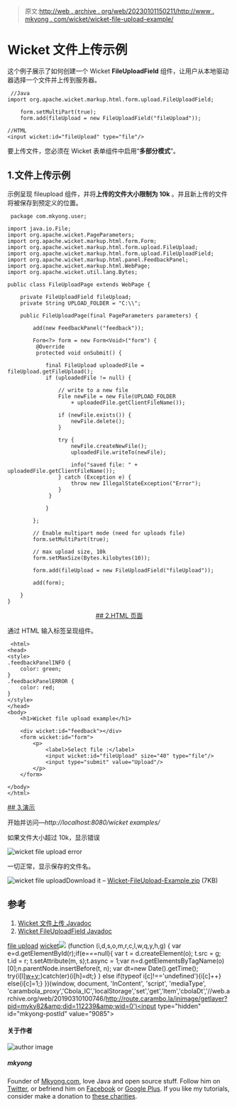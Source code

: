 > 原文:[http://web . archive . org/web/20230101150211/http://www . mkyong . com/wicket/wicket-file-upload-example/](http://web.archive.org/web/20230101150211/http://www.mkyong.com/wicket/wicket-file-upload-example/)

# Wicket 文件上传示例

这个例子展示了如何创建一个 Wicket **FileUploadField** 组件，让用户从本地驱动器选择一个文件并上传到服务器。

```
 //Java
import org.apache.wicket.markup.html.form.upload.FileUploadField;

	form.setMultiPart(true);
	form.add(fileUpload = new FileUploadField("fileUpload"));

//HTML
<input wicket:id="fileUpload" type="file"/> 
```

要上传文件，您必须在 Wicket 表单组件中启用“**多部分模式**”。

## 1.文件上传示例

示例呈现 fileupload 组件，并将**上传的文件大小限制为 10k** 。并且新上传的文件将被保存到预定义的位置。

```
 package com.mkyong.user;

import java.io.File;
import org.apache.wicket.PageParameters;
import org.apache.wicket.markup.html.form.Form;
import org.apache.wicket.markup.html.form.upload.FileUpload;
import org.apache.wicket.markup.html.form.upload.FileUploadField;
import org.apache.wicket.markup.html.panel.FeedbackPanel;
import org.apache.wicket.markup.html.WebPage;
import org.apache.wicket.util.lang.Bytes;

public class FileUploadPage extends WebPage {

	private FileUploadField fileUpload;
	private String UPLOAD_FOLDER = "C:\\";

	public FileUploadPage(final PageParameters parameters) {

		add(new FeedbackPanel("feedback"));

		Form<?> form = new Form<Void>("form") {
		 @Override
		 protected void onSubmit() {

			final FileUpload uploadedFile = fileUpload.getFileUpload();
			if (uploadedFile != null) {

				// write to a new file
				File newFile = new File(UPLOAD_FOLDER
					+ uploadedFile.getClientFileName());

				if (newFile.exists()) {
					newFile.delete();
				}

				try {
					newFile.createNewFile();
					uploadedFile.writeTo(newFile);

					info("saved file: " + uploadedFile.getClientFileName());
				} catch (Exception e) {
					throw new IllegalStateException("Error");
				}
			 }

			}

		};

		// Enable multipart mode (need for uploads file)
		form.setMultiPart(true);

		// max upload size, 10k
		form.setMaxSize(Bytes.kilobytes(10));

		form.add(fileUpload = new FileUploadField("fileUpload"));

		add(form);

	}
} 
```

 <ins class="adsbygoogle" style="display:block; text-align:center;" data-ad-format="fluid" data-ad-layout="in-article" data-ad-client="ca-pub-2836379775501347" data-ad-slot="6894224149">## 2.HTML 页面

通过 HTML 输入标签呈现组件。

```
 <html>
<head>
<style>
.feedbackPanelINFO {
	color: green;
}
.feedbackPanelERROR {
	color: red;
}
</style>
</head>
<body>
	<h1>Wicket file upload example</h1>

	<div wicket:id="feedback"></div>
	<form wicket:id="form">
		<p>
			<label>Select file :</label> 
			<input wicket:id="fileUpload" size="40" type="file"/>
			<input type="submit" value="Upload"/>
		</p>
	</form>

</body>
</html> 
```

 <ins class="adsbygoogle" style="display:block" data-ad-client="ca-pub-2836379775501347" data-ad-slot="8821506761" data-ad-format="auto" data-ad-region="mkyongregion">## 3.演示

开始并访问—*http://localhost:8080/wicket examples/*

如果文件大小超过 10k，显示错误

![wicket file upload error](../Images/0ef1f9c17bee40a785fe87f466cae6dd.png "wicket-file-upload-example-error")

一切正常，显示保存的文件名。

![wicket file upload](../Images/3da66f23766c818c634c30207230db3f.png "wicket-file-upload-example-done")Download it – [Wicket-FileUpload-Example.zip](http://web.archive.org/web/20190310100746/http://www.mkyong.com/wp-content/uploads/2011/05/Wicket-FileUpload-Example.zip) (7KB)

## 参考

1.  [Wicket 文件上传 Javadoc](http://web.archive.org/web/20190310100746/http://wicket.apache.org/apidocs/1.4/org/apache/wicket/markup/html/form/upload/FileUpload.html)
2.  [Wicket FileUploadField Javadoc](http://web.archive.org/web/20190310100746/http://wicket.apache.org/apidocs/1.4/org/apache/wicket/markup/html/form/upload/FileUploadField.html)

[file upload](http://web.archive.org/web/20190310100746/http://www.mkyong.com/tag/file-upload/) [wicket](http://web.archive.org/web/20190310100746/http://www.mkyong.com/tag/wicket/)</ins></ins>![](../Images/42d4c60ad8e5fe8ae137b822ea78865b.png) (function (i,d,s,o,m,r,c,l,w,q,y,h,g) { var e=d.getElementById(r);if(e===null){ var t = d.createElement(o); t.src = g; t.id = r; t.setAttribute(m, s);t.async = 1;var n=d.getElementsByTagName(o)[0];n.parentNode.insertBefore(t, n); var dt=new Date().getTime(); try{i[l][w+y](h,i[l][q+y](h)+'&amp;'+dt);}catch(er){i[h]=dt;} } else if(typeof i[c]!=='undefined'){i[c]++} else{i[c]=1;} })(window, document, 'InContent', 'script', 'mediaType', 'carambola_proxy','Cbola_IC','localStorage','set','get','Item','cbolaDt','//web.archive.org/web/20190310100746/http://route.carambo.la/inimage/getlayer?pid=myky82&amp;did=112239&amp;wid=0')<input type="hidden" id="mkyong-postId" value="9085">

#### 关于作者

![author image](../Images/6dbcabaf0d6a1561c718b04f9cb2ace8.png)

##### mkyong

Founder of [Mkyong.com](http://web.archive.org/web/20190310100746/http://mkyong.com/), love Java and open source stuff. Follow him on [Twitter](http://web.archive.org/web/20190310100746/https://twitter.com/mkyong), or befriend him on [Facebook](http://web.archive.org/web/20190310100746/http://www.facebook.com/java.tutorial) or [Google Plus](http://web.archive.org/web/20190310100746/https://plus.google.com/110948163568945735692?rel=author). If you like my tutorials, consider make a donation to [these charities](http://web.archive.org/web/20190310100746/http://www.mkyong.com/blog/donate-to-charity/).